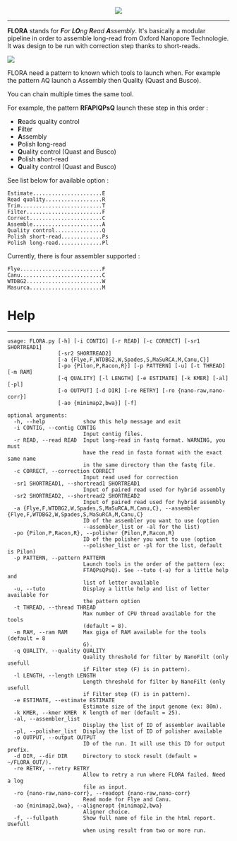 <!-- # FLORA -->

<p align="center"> 
  <img src="/home/cbellot/FLORA/Img/logo.png">
</p>
<!--![](/home/cbellot/FLORA/Img/logo.png)-->

----------
**FLORA** stands for _**F**or **LO**ng **R**ead **A**ssembly_. It's basically a modular pipeline in
order to assemble long-read from Oxford Nanopore Technologie. It was design to be run with
correction step thanks to short-reads. 

![](/home/cbellot/FLORA/Img/fig.png)

FLORA need a pattern to known which tools to launch when.
For example the pattern AQ launch a Assembly then Quality (Quast and Busco).

You can chain multiple times the same tool.

For example, the pattern **RFAPlQPsQ** launch these step in this order : 

  - **R**eads quality control
  - **F**ilter 
  - **A**ssembly 
  - **P**olish **l**ong-read
  - **Q**uality control (Quast and Busco)
  - **P**olish **s**hort-read
  - **Q**uality control (Quast and Busco)

See list below for available option :
```
Estimate......................E
Read quality..................R
Trim..........................T
Filter........................F
Correct.......................C
Assemble......................A
Quality control...............Q
Polish short-read.............Ps
Polish long-read..............Pl

```

Currently, there is four assembler supported :

```
Flye..........................F
Canu..........................C
WTDBG2........................W
Masurca.......................M
```


# Help
--------
```
usage: FLORA.py [-h] [-i CONTIG] [-r READ] [-c CORRECT] [-sr1 SHORTREAD1]
                [-sr2 SHORTREAD2]
                [-a {Flye,F,WTDBG2,W,Spades,S,MaSuRCA,M,Canu,C}]
                [-po {Pilon,P,Racon,R}] [-p PATTERN] [-u] [-t THREAD] [-m RAM]
                [-q QUALITY] [-l LENGTH] [-e ESTIMATE] [-k KMER] [-al] [-pl]
                [-o OUTPUT] [-d DIR] [-re RETRY] [-ro {nano-raw,nano-corr}]
                [-ao {minimap2,bwa}] [-f]

optional arguments:
  -h, --help            show this help message and exit
  -i CONTIG, --contig CONTIG
                        Input contig files.
  -r READ, --read READ  Input long-read in fastq format. WARNING, you must
                        have the read in fasta format with the exact same name
                        in the same directory than the fastq file.
  -c CORRECT, --correction CORRECT
                        Input read used for correction
  -sr1 SHORTREAD1, --shortread1 SHORTREAD1
                        Input of paired read used for hybrid assembly
  -sr2 SHORTREAD2, --shortread2 SHORTREAD2
                        Input of paired read used for hybrid assembly
  -a {Flye,F,WTDBG2,W,Spades,S,MaSuRCA,M,Canu,C}, --assembler {Flye,F,WTDBG2,W,Spades,S,MaSuRCA,M,Canu,C}
                        ID of the assembler you want to use (option
                        --assembler_list or -al for the list)
  -po {Pilon,P,Racon,R}, --polisher {Pilon,P,Racon,R}
                        ID of the polisher you want to use (option
                        --polisher_list or -pl for the list, default is Pilon)
  -p PATTERN, --pattern PATTERN
                        Launch tools in the order of the pattern (ex:
                        FTAQPsQPsQ). See --tuto (-u) for a little help and
                        list of letter available
  -u, --tuto            Display a little help and list of letter available for
                        the pattern option
  -t THREAD, --thread THREAD
                        Max number of CPU thread available for the tools
                        (default = 8).
  -m RAM, --ram RAM     Max giga of RAM available for the tools (default = 8
                        G).
  -q QUALITY, --quality QUALITY
                        Quality threshold for filter by NanoFilt (only usefull
                        if Filter step (F) is in pattern).
  -l LENGTH, --length LENGTH
                        Length threshold for filter by NanoFilt (only usefull
                        if Filter step (F) is in pattern).
  -e ESTIMATE, --estimate ESTIMATE
                        Estimate size of the input genome (ex: 80m).
  -k KMER, --kmer KMER  K length of mer (default = 25).
  -al, --assembler_list
                        Display the list of ID of assembler available
  -pl, --polisher_list  Display the list of ID of polisher available
  -o OUTPUT, --output OUTPUT
                        ID of the run. It will use this ID for output prefix.
  -d DIR, --dir DIR     Directory to stock result (default = ~/FLORA_OUT/).
  -re RETRY, --retry RETRY
                        Allow to retry a run where FLORA failed. Need a log
                        file as input.
  -ro {nano-raw,nano-corr}, --readopt {nano-raw,nano-corr}
                        Read mode for Flye and Canu.
  -ao {minimap2,bwa}, --aligneropt {minimap2,bwa}
                        Aligner choice.
  -f, --fullpath        Show full name of file in the html report. Usefull
                        when using result from two or more run.
```





